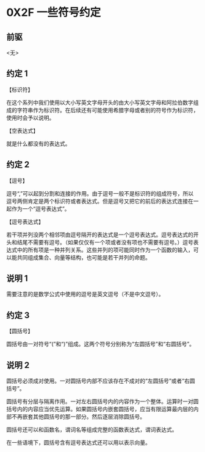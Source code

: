 # 0X2F 一些符号约定

## 前驱

<无>

## 约定 1

【标识符】

在这个系列中我们使用以大小写英文字母开头的由大小写英文字母和阿拉伯数字组成的字符串作为标识符。在后续还有可能使用希腊字母或者别的符号作为标识符，使用时会予以说明。

【空表达式】

就是什么都没有的表达式。

## 约定 2

【逗号】

逗号“$,$”可以起到分割和连接的作用。由于逗号一般不是标识符的组成符号，所以逗号两侧肯定是两个标识符或者表达式。但是逗号又把它的前后的表达式连接在一起作为一个“逗号表达式”。

【逗号表达式】

若干项并列没两个相邻项由逗号隔开的表达式是一个逗号表达式。逗号表达式的开头和结尾不需要有逗号。（如果仅仅有一个项或者没有项也不需要有逗号。）逗号表达式中的所有项是一种并列关系。这些并列的项可能同时作为一个函数的输入，可以能共同组成集合、向量等结构，也可能是若干并列的命题。

## 说明 1

需要注意的是数学公式中使用的逗号是英文逗号（不是中文逗号）。

## 约定 3

【圆括号】

圆括号由一对符号“$($”和“$)$”组成。这两个符号分别称为“左圆括号”和“右圆括号”。

## 说明 2

圆括号必须成对使用。一对圆括号内部不应该存在不成对的“左圆括号”或者“右圆括号”。

圆括号有分层与隔离作用。一对左右圆括号内的内容作为一个整体。运算时一对圆括号内的内容应当优先运算。如果圆括号内嵌套圆括号，应当有限运算最内层的内部不再嵌套其他圆括号的那一部分。然后逐层消除圆括号。

圆括号还可以和函数名，谓词名等组成完整的函数表达式，谓词表达式。

在一些语境下，圆括号含有逗号表达式还可以用以表示向量。